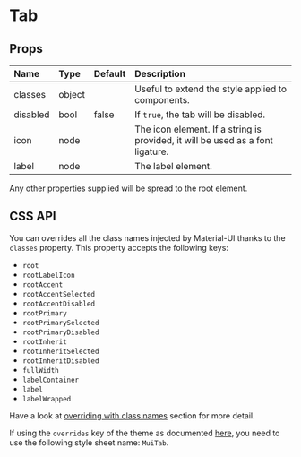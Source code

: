 # Tab



## Props
| Name | Type | Default | Description |
|:-----|:-----|:--------|:------------|
| classes | object |  | Useful to extend the style applied to components. |
| disabled | bool | false | If `true`, the tab will be disabled. |
| icon | node |  | The icon element. If a string is provided, it will be used as a font ligature. |
| label | node |  | The label element. |

Any other properties supplied will be spread to the root element.

## CSS API

You can overrides all the class names injected by Material-UI thanks to the `classes` property.
This property accepts the following keys:
- `root`
- `rootLabelIcon`
- `rootAccent`
- `rootAccentSelected`
- `rootAccentDisabled`
- `rootPrimary`
- `rootPrimarySelected`
- `rootPrimaryDisabled`
- `rootInherit`
- `rootInheritSelected`
- `rootInheritDisabled`
- `fullWidth`
- `labelContainer`
- `label`
- `labelWrapped`

Have a look at [overriding with class names](/customization/overrides#overriding-with-class-names)
section for more detail.

If using the `overrides` key of the theme as documented
[here](/customization/themes#customizing-all-instances-of-a-component-type),
you need to use the following style sheet name: `MuiTab`.
